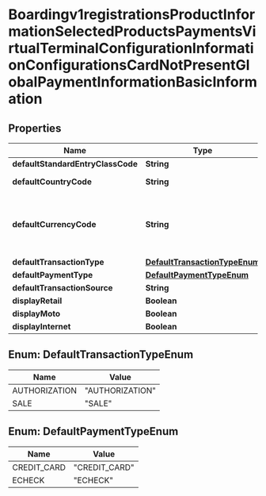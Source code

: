 
# Boardingv1registrationsProductInformationSelectedProductsPaymentsVirtualTerminalConfigurationInformationConfigurationsCardNotPresentGlobalPaymentInformationBasicInformation

## Properties
Name | Type | Description | Notes
------------ | ------------- | ------------- | -------------
**defaultStandardEntryClassCode** | **String** |  |  [optional]
**defaultCountryCode** | **String** | ISO 4217 format |  [optional]
**defaultCurrencyCode** | **String** | Three-character [ISO Standard Currency Codes.](http://apps.cybersource.com/library/documentation/sbc/quickref/currencies.pdf) |  [optional]
**defaultTransactionType** | [**DefaultTransactionTypeEnum**](#DefaultTransactionTypeEnum) |  |  [optional]
**defaultPaymentType** | [**DefaultPaymentTypeEnum**](#DefaultPaymentTypeEnum) |  |  [optional]
**defaultTransactionSource** | **String** |  |  [optional]
**displayRetail** | **Boolean** |  |  [optional]
**displayMoto** | **Boolean** |  |  [optional]
**displayInternet** | **Boolean** |  |  [optional]


<a name="DefaultTransactionTypeEnum"></a>
## Enum: DefaultTransactionTypeEnum
Name | Value
---- | -----
AUTHORIZATION | &quot;AUTHORIZATION&quot;
SALE | &quot;SALE&quot;


<a name="DefaultPaymentTypeEnum"></a>
## Enum: DefaultPaymentTypeEnum
Name | Value
---- | -----
CREDIT_CARD | &quot;CREDIT_CARD&quot;
ECHECK | &quot;ECHECK&quot;



